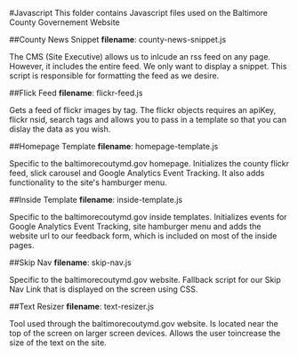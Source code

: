 #Javascript
This folder contains Javascript files used on the Baltimore County Governement Website

##County News Snippet
**filename**: county-news-snippet.js

The CMS (Site Executive) allows us to inlcude an rss feed on any page.  However, it includes the entire feed.  We only want to display a snippet.  This script is responsible for formatting the feed as we desire.

##Flick Feed
**filename**: flickr-feed.js

Gets a feed of flickr images by tag.  The flickr objects requires an apiKey, flickr nsid, search tags and allows you to pass in a template so that you can dislay the data as you wish.

##Homepage Template
**filename**: homepage-template.js

Specific to the baltimorecoutymd.gov homepage.  Initializes the county flickr feed, slick carousel and Google Analytics Event Tracking.  It also adds functionality to the site's hamburger menu.

##Inside Template
**filename**: inside-template.js

Specific to the baltimorecoutymd.gov inside templates.  Initializes events for Google Analytics Event Tracking, site hamburger menu and adds the website url to our feedback form, which is included on most of the inside pages.

##Skip Nav
**filename**: skip-nav.js

Specific to the baltimorecoutymd.gov website.  Fallback script for our Skip Nav Link that is displayed on the screen using CSS.

##Text Resizer
**filename**: text-resizer.js

Tool used through the baltimorecoutymd.gov website.  Is located near the top of the screen on larger screen devices. Allows the user toincrease the size of the text on the site.